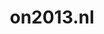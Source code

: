 ---
layout: post
title: "on2013.nl"
internal_url: "/dutchgov/on2013.nl.html"
subdomains_count: 2
all_subdomains_count: 2
urls_count: 2
ssl_rank: 0
http_rank: 80
url_link: /data/on2013.nl/urls.txt
all_subdomains_link: /data/on2013.nl/all_subdomains.txt
subdomains_link: /data/on2013.nl/subdomains.txt
categories: dutchgov
---